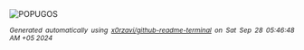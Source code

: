 <div align="justify">
<picture>
    <source media="(prefers-color-scheme: dark)" srcset="https://i.ibb.co/hLtGsLV/output-gif.gif">
    <source media="(prefers-color-scheme: light)" srcset="https://i.ibb.co/hLtGsLV/output-gif.gif">
    <img alt="POPUGOS" src="https://i.ibb.co/hLtGsLV/output-gif.gif">
</picture>

<sub><i>Generated automatically using [x0rzavi/github-readme-terminal](https://github.com/x0rzavi/github-readme-terminal) on Sat Sep 28 05:46:48 AM +05 2024</i></sub>
</div>